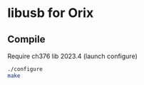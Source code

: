 # libusb for Orix

## Compile

Require ch376 lib 2023.4 (launch configure)

```bash
./configure
make
```
